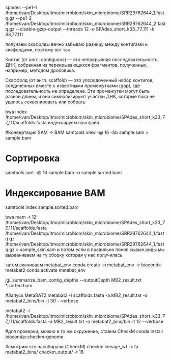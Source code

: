spades --pe1-1 /home/ivan/Desktop/itmo/microbiom/skin_microbiome/SRR29762644_1.fastq.gz --pe1-2 /home/ivan/Desktop/itmo/microbiom/skin_microbiome/SRR29762644_2.fastq.gz --disable-gzip-output --threads 12 -o SPAdes_short_k33_77_111 -k 33,77,111

получаем скафолды 
вечно забываю разницу между контигами и скафолдами, поэтому вот так 

Контиг (от англ. contiguous) — это непрерывная последовательность ДНК, собранная из перекрывающихся фрагментов, полученных, например, методом дробовика. 

Скаффолд (от англ. scaffold) — это упорядоченный набор контигов, соединённых вместе с известными промежутками (gap), где последовательность не определена. Эти промежутки могут быть разной длины, и они символизируют участки ДНК, которые пока не удалось секвенировать или собрать

 bwa index /home/ivan/Desktop/itmo/microbiom/skin_microbiome/SPAdes_short_k33_77_111/scaffolds.fasta индексируем наш файл 
 
#Конвертация SAM → BAM
samtools view -@ 16 -Sb sample.sam > sample.bam
 

# Cортировка
samtools sort -@ 16 sample.bam -o sample.sorted.bam

# Индексирование BAM
samtools index sample.sorted.bam

 bwa mem -t 12 /home/ivan/Desktop/itmo/microbiom/skin_microbiome/SPAdes_short_k33_77_111/scaffolds.fasta /home/ivan/Desktop/itmo/microbiom/skin_microbiome/SRR29762644_1.fastq.gz /home/ivan/Desktop/itmo/microbiom/skin_microbiome/SRR29762644_1.fastq.gz > sample_skin.sam и потом если я правильно понял сырые риды мы выравниваем на ту сборку которая у нас получилась 

затем скачиваем metabat_env
conda create -n metabat_env -c bioconda metabat2
conda activate metabat_env

jgi_summarize_bam_contig_depths --outputDepth MB2_result.txt *.sorted.bam

#Запуск MetaBAT2
metabat2 -i scaffolds.fasta -a MB2_result.txt -o metabat2_bins/bin -t
30 --verbose

metabat2 -i /home/ivan/Desktop/itmo/microbiom/skin_microbiome/SPAdes_short_k33_77_111/scaffolds.fasta -a MB2_result.txt -o metabat2_bins/bin -t 12 --verbose

#для проверки, можно в то же окружение, ставим CheckM
conda install bioconda::checkm-genome

#смотрим что насобирали (CheckM)
checkm lineage_wf -x fa metabat2_bins/ checkm_output/ -t 16



